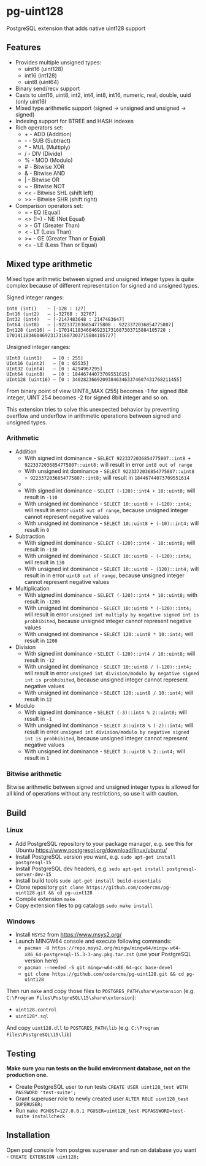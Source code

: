 # pg-uint128
PostgreSQL extension that adds native uint128 support

## Features
* Provides multiple unsigned types:
  * uint16 (uint128)
  * int16 (int128)
  * uint8 (uint64)
* Binary send/recv support
* Casts to uint16, uint8, int2, int4, int8, int16, numeric, real, double, uuid (only uint16)
* Mixed type arithmetic support (signed -> unsigned and unsigned -> signed)
* Indexing support for BTREE and HASH indexes
* Rich operators set:
  * \+ - ADD (Addition)
  * \- - SUB (Subtract)
  * \* - MUL (Multiply)
  * \/ - DIV (Divide)
  * \% - MOD (Modulo)
  * \# - Bitwise XOR
  * \& - Bitwise AND
  * \| - Bitwise OR
  * \~ - Bitwise NOT
  * \<< - Bitwise SHL (shift left)
  * \>> - Bitwise SHR (shift right)
* Comparison operators set:
  * = - EQ (Equal)
  * \<> (!=) - NE (Not Equal)
  * \> - GT (Greater Than)
  * \< - LT (Less Than)
  * \>= - GE (Greater Than or Equal)
  * \<= - LE (Less Than or Equal)

## Mixed type arithmetic
Mixed type arithmetic between signed and unsigned integer types is quite complex because of different representation for signed and unsigned types.

Signed integer ranges:

    Int8 (int1)    — [-128 : 127]
    Int16 (int2)   — [-32768 : 32767]
    Int32 (int4)   — [-2147483648 : 2147483647]
    Int64 (int8)   — [-9223372036854775808 : 9223372036854775807]
    Int128 (int16) — [-170141183460469231731687303715884105728 : 170141183460469231731687303715884105727]

Unsigned integer ranges:

    UInt8 (uint1)    — [0 : 255]
    UInt16 (uint2)   — [0 : 65535]
    UInt32 (uint4)   — [0 : 4294967295]
    UInt64 (uint8)   — [0 : 18446744073709551615]
    UInt128 (uint16) — [0 : 340282366920938463463374607431768211455]

From binary point of view UINT8_MAX (255) becomes -1 for signed 8bit integer, UINT 254 becomes -2 for signed 8bit integer and so on.

This extension tries to solve this unexpected behavior by preventing overflow and underflow in arithmetic operations between signed and unsigned types.

### Arithmetic
* Addition
  * With signed int dominance - `SELECT 9223372036854775807::int8 + 9223372036854775807::uint8;` will result in error `int8 out of range`
  * With unsigned int dominance - `SELECT 9223372036854775807::uint8 + 9223372036854775807::int8;` will result in `18446744073709551614`
  * 
  * With signed int dominance - `SELECT (-120)::int4 + 10::uint8;` will result in `-110`
  * With unsigned int dominance - `SELECT 10::uint8 + (-120)::int4;` will result in error `uint8 out of range`, because unsigned integer cannot represent negative values
  * With unsigned int dominance - `SELECT 10::uint8 + (-10)::int4;` will result in `0`
* Subtraction
  * With signed int dominance - `SELECT (-120)::int4 - 10::uint8;` will result in `-130`
  * With unsigned int dominance - `SELECT 10::uint8 - (-120)::int4;` will result in `130`
  * With unsigned int dominance - `SELECT 10::uint8 - (120)::int4;` will result in in error `uint8 out of range`, because unsigned integer cannot represent negative values
* Multiplication
  * With signed int dominance - `SELECT (-120)::int4 * 10::uint8;` with result in `-1200`
  * With unsigned int dominance - `SELECT 10::uint8 * (-120)::int4;` will result in error `unsigned int multiply by negative signed int is probhibited`, because unsigned integer cannot represent negative values
  * With unsigned int dominance - `SELECT 120::uint8 * 10::int4;` will result in `1200`
* Division
  * With signed int dominance - `SELECT (-120)::int4 / 10::uint8;` will result in `-12`
  * With unsigned int dominance - `SELECT 10::uint8 / (-120)::int4;` will result in error `unsigned int division/modulo by negative signed int is probhibited`, because unsigned integer cannot represent negative values
  * With unsigned int dominance - `SELECT 120::uint8 / 10::int4;` will result in `12`
* Modulo
  * With signed int dominance - `SELECT (-3)::int4 % 2::uint8;` will result in `-1`
  * With unsigned int dominance - `SELECT 3::uint8 % (-2)::int4;` will result in error `unsigned int division/modulo by negative signed int is probhibited`, because unsigned integer cannot represent negative values
  * With unsigned int dominance - `SELECT 3::uint8 % 2::int4;` will result in `1`

### Bitwise arithmetic
Bitwise arithmetic between signed and unsigned integer types is allowed for all kind of operations without any restrictions, so use it with caution.


## Build
### Linux
* Add PostgreSQL repository to your package manager, e.g. see this for Ubuntu https://www.postgresql.org/download/linux/ubuntu/
* Install PostgreSQL version you want, e.g. `sudo apt-get install postgresql-15`
* Install PostgreSQL dev headers, e.g. `sudo apt-get install postgresql-server-dev-15`
* Install build tools `sudo apt-get install build-essentials`
* Clone repository `git clone https://github.com/codercms/pg-uint128.git && cd pg-uint128`
* Compile extension `make`
* Copy extension files to pg catalogs `sudo make install`

### Windows
* Install `MSYS2` from https://www.msys2.org/
* Launch MINGW64 console and execute following commands:
    * `pacman -U https://repo.msys2.org/mingw/mingw64/mingw-w64-x86_64-postgresql-15.3-3-any.pkg.tar.zst` (use your PostgreSQL version here)
    * `pacman --needed -S git mingw-w64-x86_64-gcc base-devel`
    * `git clone https://github.com/codercms/pg-uint128.git && cd pg-uint128`

Then run `make` and copy those files to `POSTGRES_PATH\share\extension` (e.g. `C:\Program Files\PostgreSQL\15\share\extension`):
* `uint128.control`
* `uint128*.sql`

And copy `uint128.dll` to `POSTGRES_PATH\lib` (e.g. `C:\Program Files\PostgreSQL\15\lib`)

## Testing
**Make sure you run tests on the build environment database, not on the production one.**

* Create PostgreSQL user to run tests `CREATE USER uint128_test WITH PASSWORD 'test-suite';`
* Grant superuser role to newly created user `ALTER ROLE uint128_test SUPERUSER;`
* Run `make PGHOST=127.0.0.1 PGUSER=uint128_test PGPASSWORD=test-suite installcheck`

## Installation
Open psql console from postgres superuser and run on database you want - `CREATE EXTENSION uint128;`

